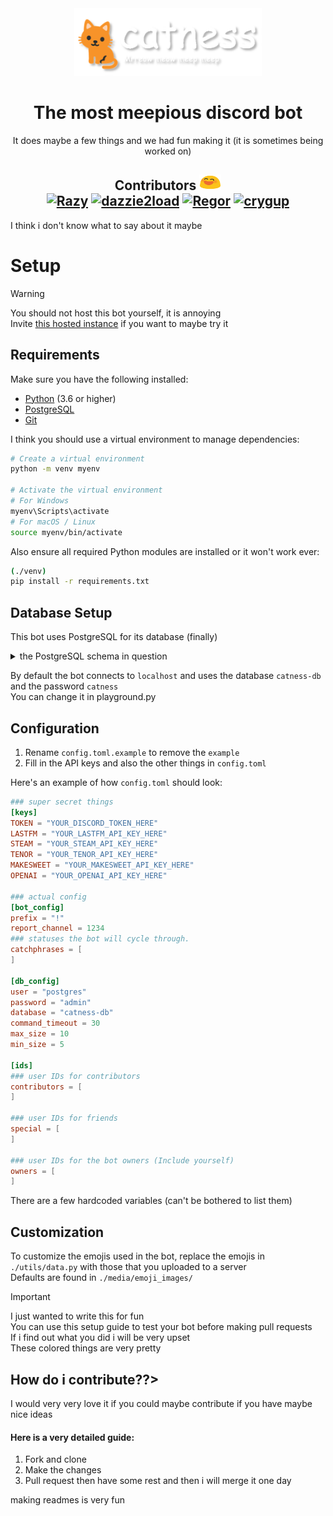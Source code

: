 <div align="center">
  <img src="./media/banner.png" width=300>
  <div>
    <h1>The most meepious discord bot</h1>
    <p1>It does maybe a few things and we had fun making it (it is sometimes being worked on)</p1>
  </div>
  <h2>
    Contributors <img src="./media/emoji_images/grinning.png" width="35" height="25"><br>
    <a href="https://github.com/razyness"><img src="https://images.weserv.nl/?url=https://avatars.githubusercontent.com/u/97766343?v=4&h=50&w=50&fit=cover&mask=circle&maxage=7d" title="Razy"></a>
    <a href="https://github.com/dazziedez"><img src="https://images.weserv.nl/?url=https://avatars.githubusercontent.com/u/79106393?v=4&h=50&w=50&fit=cover&mask=circle&maxage=7d" title="dazzie2load"></a>
    <a href="https://github.com/RegorForgot"><img src="https://images.weserv.nl/?url=https://avatars.githubusercontent.com/u/55347112?v=4&h=50&w=50&fit=cover&mask=circle&maxage=7d" title="Regor"></a>
    <a href="https://github.com/crygup"><img src="https://images.weserv.nl/?url=https://avatars.githubusercontent.com/u/65101093?v=4&h=50&w=50&fit=cover&mask=circle&maxage=7d" title="crygup"></a
  </h2>
</div>

I think i don't know what to say about it maybe
# Setup
> [!WARNING]
> You should not host this bot yourself, it is annoying<br>
> Invite [this hosted instance](https://discord.com/oauth2/authorize?client_id=1008875850403414049&permissions=2063732172992&scope=applications.commands%20bot) if you want to maybe try it
## Requirements

Make sure you have the following installed:

- [Python](https://www.python.org/downloads/) (3.6 or higher)
- [PostgreSQL](https://www.postgresql.org/download/)
- [Git](https://git-scm.com/downloads)

I think you should use a virtual environment to manage dependencies:

```bash
# Create a virtual environment
python -m venv myenv

# Activate the virtual environment
# For Windows
myenv\Scripts\activate
# For macOS / Linux
source myenv/bin/activate
```
Also ensure all required Python modules are installed or it won't work ever:

```bash
(./venv)
pip install -r requirements.txt
```

## Database Setup

This bot uses PostgreSQL for its database (finally)

<details>
  <summary>the PostgreSQL schema in question</summary>
  
```sql
CREATE TABLE public.profiles (
    id bigint NOT NULL,
    socials jsonb DEFAULT '{}'::jsonb,
    cake jsonb,
    exp bigint DEFAULT 0,
    level bigint DEFAULT 0,
    levels_enabled boolean DEFAULT true,
    profile_private boolean DEFAULT false,
    tests_enabled boolean DEFAULT false,
    rep_value bigint DEFAULT 0,
    rep_time bigint DEFAULT 0,
    follows jsonb DEFAULT '{"followers": [], "following": []}'::jsonb
);

ALTER TABLE public.profiles OWNER TO postgres;

CREATE TABLE public.reminders (
    id bigint NOT NULL,
    task text,
    private boolean,
    channel text,
    reminder_id text NOT NULL,
    remind_time bigint
);

ALTER TABLE public.reminders OWNER TO postgres;

CREATE TABLE public.servers (
    id bigint NOT NULL,
    levels_enabled boolean DEFAULT true,
    welcome_type numeric DEFAULT 0,
    features BOOLEAN DEFAULT TRUE
);

ALTER TABLE public.servers OWNER TO postgres;

ALTER TABLE ONLY public.profiles
    ADD CONSTRAINT profiles_pkey PRIMARY KEY (id);

ALTER TABLE ONLY public.servers
    ADD CONSTRAINT servers_pkey PRIMARY KEY (id);
```

</details>

By default the bot connects to `localhost` and uses the database `catness-db` and the password `catness`
<br>You can change it in playground.py

## Configuration

1. Rename `config.toml.example` to remove the `example`
2. Fill in the API keys and also the other things in `config.toml`

Here's an example of how `config.toml` should look:

```toml
### super secret things
[keys]
TOKEN = "YOUR_DISCORD_TOKEN_HERE"
LASTFM = "YOUR_LASTFM_API_KEY_HERE"
STEAM = "YOUR_STEAM_API_KEY_HERE"
TENOR = "YOUR_TENOR_API_KEY_HERE"
MAKESWEET = "YOUR_MAKESWEET_API_KEY_HERE"
OPENAI = "YOUR_OPENAI_API_KEY_HERE"

### actual config
[bot_config]
prefix = "!"
report_channel = 1234
### statuses the bot will cycle through.
catchphrases = [
]

[db_config]
user = "postgres"
password = "admin"
database = "catness-db"
command_timeout = 30
max_size = 10
min_size = 5

[ids]
### user IDs for contributors
contributors = [
]

### user IDs for friends
special = [
]

### user IDs for the bot owners (Include yourself)
owners = [
]
```

There are a few hardcoded variables (can't be bothered to list them)
  
## Customization

To customize the emojis used in the bot, replace the emojis in `./utils/data.py` with those that you uploaded to a server
<br>Defaults are found in `./media/emoji_images/`

> [!IMPORTANT]
> I just wanted to write this for fun
> <br>You can use this setup guide to test your bot before making pull requests
> <br>If i find out what you did i will be very upset
> <br>These colored things are very pretty


## How do i contribute??>

I would very very love it if you could maybe contribute if you have maybe nice ideas
<br>
#### Here is a very detailed guide:
1. Fork and clone
2. Make the changes
3. Pull request
then have some rest and then i will merge it one day


making readmes is very fun
